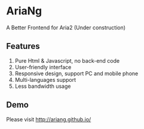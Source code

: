 # AriaNg
A Better Frontend for Aria2 (Under construction)

## Features
1. Pure Html & Javascript, no back-end code
2. User-friendly interface
3. Responsive design, support PC and mobile phone
4. Multi-languages support
5. Less bandwidth usage

## Demo
Please visit http://ariang.github.io/
